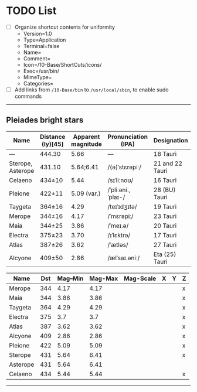 # TODO List
- [ ] Organize shortcut contents for uniformity
    - Version=1.0
    - Type=Application
    - Terminal=false
    - Name=
    - Comment=
    - Icon=/10-Base/ShortCuts/icons/
    - Exec=/usr/bin/
    - MimeType=
    - Categories=
- [ ] Add links from `/10-Base/bin` to `/usr/local/sbin`, to enable sudo commands

---

## Pleiades bright stars
| Name              | Distance (ly)[45] | Apparent magnitude | Pronunciation (IPA) | Designation     | Stellar classification |
| ----------------- | ----------------- | ------------------ | ------------------- | --------------- | ---------------------- |
| —                 | 444.30            | 5.66               | —                   | 18 Tauri        | B8V                    |
| Sterope, Asterope | 431.10            | 5.64;6.41          | /(ə)ˈstɛrəpiː/      | 21 and 22 Tauri | B8Ve/B9V               |
| Celaeno           | 434±10            | 5.44               | /sɪˈliːnoʊ/         | 16 Tauri        | B7IV                   |
| Pleione           | 422±11            | 5.09 (var.)        | /ˈpliːəniː, ˈplaɪ-/ | 28 (BU) Tauri   | B8IVpe                 |
| Taygeta           | 364±16            | 4.29               | /teɪˈɪdʒɪtə/        | 19 Tauri        | B6V                    |
| Merope            | 344±16            | 4.17               | /ˈmɛrəpiː/          | 23 Tauri        | B6IVev                 |
| Maia              | 344±25            | 3.86               | /ˈmeɪ.ə/            | 20 Tauri        | B7III                  |
| Electra           | 375±23            | 3.70               | /ɪˈlɛktrə/          | 17 Tauri        | B6IIIe                 |
| Atlas             | 387±26            | 3.62               | /ˈætləs/            | 27 Tauri        | B8III                  |
| Alcyone           | 409±50            | 2.86               | /ælˈsaɪ.əniː/       | Eta (25) Tauri  | B7IIIe                 |


| Name     | Dst | Mag–Min | Mag-Max | Mag-Scale | X | Y | Z |
| -------- | --- | ------- | ------- | --------- | - | - | - |
| Merope   | 344 | 4.17    | 4.17    |           |   |   | x |
| Maia     | 344 | 3.86    | 3.86    |           |   |   | x |
| Taygeta  | 364 | 4.29    | 4.29    |           |   |   | x |
| Electra  | 375 | 3.7     | 3.7     |           |   |   | x |
| Atlas    | 387 | 3.62    | 3.62    |           |   |   | x |
| Alcyone  | 409 | 2.86    | 2.86    |           |   |   | x |
| Pleione  | 422 | 5.09    | 5.09    |           |   |   | x |
| Sterope  | 431 | 5.64    | 6.41    |           |   |   | x |
| Asterope | 431 | 5.64    | 6.41    |           |   |   |   |
| Celaeno  | 434 | 5.44    | 5.44    |           |   |   | x |

---
